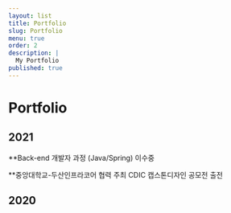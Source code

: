 ```yaml
---
layout: list
title: Portfolio
slug: Portfolio
menu: true
order: 2
description: |
  My Portfolio
published: true
---
```

# Portfolio

## 2021

**Back-end 개발자 과정 (Java/Spring) 이수중

**중앙대학교-두산인프라코어 협력 주최 CDIC 캡스톤디자인 공모전 출전

## 2020






